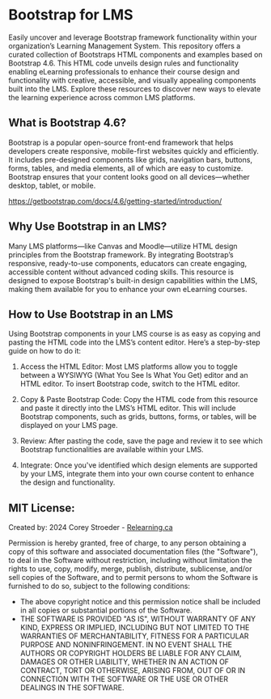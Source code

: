 # Bootstrap for LMS
Easily uncover and leverage Bootstrap framework functionality within your organization’s Learning Management System. This repository offers a curated collection of Bootstraps HTML components and examples based on Bootstrap 4.6. This HTML code unveils design rules and functionality enabling eLearning professionals to enhance their course design and functionality with creative, accessible, and visually appealing components built into the LMS. Explore these resources to discover new ways to elevate the learning experience across common LMS platforms.

## What is Bootstrap 4.6?
Bootstrap is a popular open-source front-end framework that helps developers create responsive, mobile-first websites quickly and efficiently. It includes pre-designed components like grids, navigation bars, buttons, forms, tables, and media elements, all of which are easy to customize. Bootstrap ensures that your content looks good on all devices—whether desktop, tablet, or mobile.

https://getbootstrap.com/docs/4.6/getting-started/introduction/

## Why Use Bootstrap in an LMS?
Many LMS platforms—like Canvas and Moodle—utilize HTML design principles from the Bootstrap framework. By integrating Bootstrap’s responsive, ready-to-use components, educators can create engaging, accessible content without advanced coding skills. This resource is designed to expose Bootstrap's built-in design capabilities within the LMS, making them available for you to enhance your own eLearning courses.

## How to Use Bootstrap in an LMS
Using Bootstrap components in your LMS course is as easy as copying and pasting the HTML code into the LMS’s content editor. Here’s a step-by-step guide on how to do it:

 1. Access the HTML Editor: Most LMS platforms allow you to toggle between a WYSIWYG (What You See Is What You Get) editor and an HTML editor. To insert Bootstrap code, switch to the HTML editor.

2. Copy & Paste Bootstrap Code: Copy the HTML code from this resource and paste it directly into the LMS’s HTML editor. This will include Bootstrap components, such as grids, buttons, forms, or tables, will be displayed on your LMS page.

3. Review: After pasting the code, save the page and review it to see which Bootstrap functionalities are available within your LMS.

4. Integrate: Once you've identified which design elements are supported by your LMS, integrate them into your own course content to enhance the design and functionality.

## MIT License:
Created by: 2024 Corey Stroeder - [Relearning.ca](https://www.relearning.ca)

Permission is hereby granted, free of charge, to any person obtaining a copy of this software and associated documentation files (the "Software"), to deal in the Software without restriction, including without limitation the rights to use, copy, modify, merge, publish, distribute, sublicense, and/or sell copies of the Software, and to permit persons to whom the Software is furnished to do so, subject to the following conditions:
* The above copyright notice and this permission notice shall be included in all copies or substantial portions of the Software.
* THE SOFTWARE IS PROVIDED "AS IS", WITHOUT WARRANTY OF ANY KIND, EXPRESS OR IMPLIED, INCLUDING BUT NOT LIMITED TO THE WARRANTIES OF MERCHANTABILITY, FITNESS FOR A PARTICULAR PURPOSE AND NONINFRINGEMENT. IN NO EVENT SHALL THE AUTHORS OR COPYRIGHT HOLDERS BE LIABLE FOR ANY CLAIM, DAMAGES OR OTHER LIABILITY, WHETHER IN AN ACTION OF CONTRACT, TORT OR OTHERWISE, ARISING FROM, OUT OF OR IN CONNECTION WITH THE SOFTWARE OR THE USE OR OTHER DEALINGS IN THE SOFTWARE.</p>

